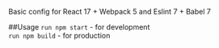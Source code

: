 Basic config for React 17 + Webpack 5 and Eslint 7 + Babel 7

##Usage
`run npm start` - for development\
`run npm build` - for production
